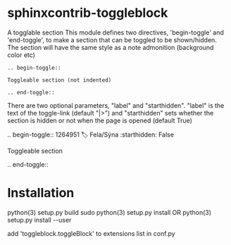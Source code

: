 # sphinxcontrib-toggleblock
A togglable section
This module defines two directives, 'begin-toggle' and 'end-toggle', to make a section that can be toggled to be shown/hidden.
The section will have the same style as a note admonition (background color etc)

    .. begin-toggle::
    
    Toggleable section (not indented)

    .. end-toggle::

There are two optional parameters, "label" and "starthidden". "label" is the text of the toggle-link (default "|>") and "starthidden" sets whether the section is hidden or not when the page is opened (default True)

.. begin-toggle:: 1264951
    :label: Fela/Sýna
    :starthidden: False

Toggleable section

.. end-toggle::

Installation
============
python(3) setup.py build
sudo python(3) setup.py install  OR  python(3) setup.py install --user

add 'toggleblock.toggleBlock' to extensions list in conf.py
